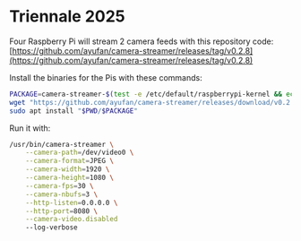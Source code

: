 # Triennale 2025

Four Raspberry Pi will stream 2 camera feeds with this repository code:
[https://github.com/ayufan/camera-streamer/releases/tag/v0.2.8](https://github.com/ayufan/camera-streamer/releases/tag/v0.2.8)

Install the binaries for the Pis with these commands:
```bash
PACKAGE=camera-streamer-$(test -e /etc/default/raspberrypi-kernel && echo raspi || echo generic)_0.2.8.$(. /etc/os-release; echo $VERSION_CODENAME)_$(dpkg --print-architecture).deb
wget "https://github.com/ayufan/camera-streamer/releases/download/v0.2.8/$PACKAGE"
sudo apt install "$PWD/$PACKAGE"
```

Run it with:
```bash
/usr/bin/camera-streamer \
    --camera-path=/dev/video0 \
    --camera-format=JPEG \
    --camera-width=1920 \
    --camera-height=1080 \
    --camera-fps=30 \
    --camera-nbufs=3 \
    --http-listen=0.0.0.0 \
    --http-port=8080 \
    --camera-video.disabled
    --log-verbose
```

